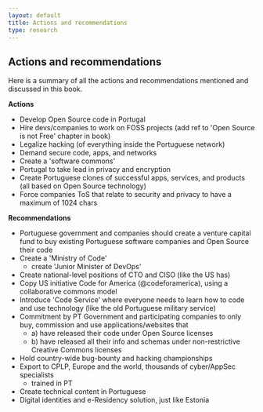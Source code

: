 ```yaml
---
layout: default
title: Actions and recommendations
type: research
---
```


## Actions and recommendations

Here is a summary of all the actions and recommendations mentioned and discussed in this book. 

**Actions**

  * Develop Open Source code in Portugal
  * Hire devs/companies to work on FOSS projects (add ref to 'Open Source is not Free' chapter in book)
  * Legalize hacking (of everything inside the Portuguese network)
  * Demand secure code, apps, and networks
  * Create a 'software commons'
  * Portugal to take lead in privacy and encryption
  * Create Portuguese clones of successful apps, services, and products (all based on Open Source technology)
  * Force companies ToS that relate to security and privacy to have a maximum of 1024 chars

**Recommendations**

  * Portuguese government and companies should create a venture capital fund to buy existing Portuguese software companies and Open Source their code
  * Create a 'Ministry of Code'
    * create 'Junior Minister of DevOps'
  * Create national-level positions of CTO and CISO (like the US has)
  * Copy US initiative Code for America (@codeforamerica), using a collaborative commons model
  * Introduce 'Code Service' where everyone needs to learn how to code and use technology (like the old Portuguese military service)
  * Commitment by PT Government and participating companies to only buy, commission and use applications/websites that
    * a) have released their code under Open Source licenses
    * b) have released all their info and schemas under non-restrictive Creative Commons licenses
  * Hold country-wide bug-bounty and hacking championships
  * Export to CPLP, Europe and the world, thousands of cyber/AppSec specialists
    * trained in PT
  * Create technical content in Portuguese
  * Digital identities and e-Residency solution, just like Estonia
